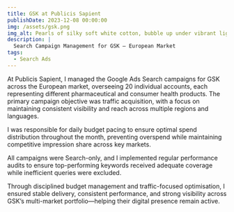 ```yaml
---
title: GSK at Publicis Sapient
publishDate: 2023-12-08 00:00:00
img: /assets/gsk.png
img_alt: Pearls of silky soft white cotton, bubble up under vibrant lighting
description: |
  Search Campaign Management for GSK – European Market
tags:
  - Search Ads
---
```

At Publicis Sapient, I managed the Google Ads Search campaigns for GSK across the European market, overseeing 20 individual accounts, each representing different pharmaceutical and consumer health products. The primary campaign objective was traffic acquisition, with a focus on maintaining consistent visibility and reach across multiple regions and languages.

I was responsible for daily budget pacing to ensure optimal spend distribution throughout the month, preventing overspend while maintaining competitive impression share across key markets.

All campaigns were Search-only, and I implemented regular performance audits to ensure top-performing keywords received adequate coverage while inefficient queries were excluded.

Through disciplined budget management and traffic-focused optimisation, I ensured stable delivery, consistent performance, and strong visibility across GSK’s multi-market portfolio—helping their digital presence remain active.